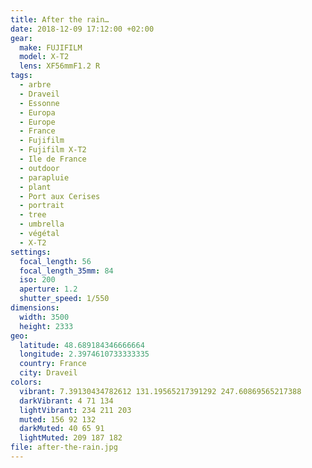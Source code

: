 ```yaml
---
title: After the rain…
date: 2018-12-09 17:12:00 +02:00
gear:
  make: FUJIFILM
  model: X-T2
  lens: XF56mmF1.2 R
tags:
  - arbre
  - Draveil
  - Essonne
  - Europa
  - Europe
  - France
  - Fujifilm
  - Fujifilm X-T2
  - Ile de France
  - outdoor
  - parapluie
  - plant
  - Port aux Cerises
  - portrait
  - tree
  - umbrella
  - végétal
  - X-T2
settings:
  focal_length: 56
  focal_length_35mm: 84
  iso: 200
  aperture: 1.2
  shutter_speed: 1/550
dimensions:
  width: 3500
  height: 2333
geo:
  latitude: 48.689184346666664
  longitude: 2.3974610733333335
  country: France
  city: Draveil
colors:
  vibrant: 7.39130434782612 131.19565217391292 247.60869565217388
  darkVibrant: 4 71 134
  lightVibrant: 234 211 203
  muted: 156 92 132
  darkMuted: 40 65 91
  lightMuted: 209 187 182
file: after-the-rain.jpg
---
```




